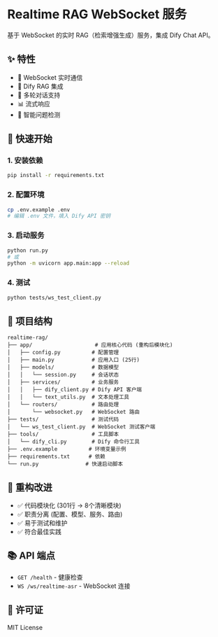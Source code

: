 # Realtime RAG WebSocket 服务

基于 WebSocket 的实时 RAG（检索增强生成）服务，集成 Dify Chat API。

## ✨ 特性

- 🔌 WebSocket 实时通信
- 🤖 Dify RAG 集成
- 💬 多轮对话支持
- 📊 流式响应
- 🎯 智能问题检测

## 🚀 快速开始

### 1. 安装依赖
```bash
pip install -r requirements.txt
```

### 2. 配置环境
```bash
cp .env.example .env
# 编辑 .env 文件，填入 Dify API 密钥
```

### 3. 启动服务
```bash
python run.py
# 或
python -m uvicorn app.main:app --reload
```

### 4. 测试
```bash
python tests/ws_test_client.py
```

## 📁 项目结构

```
realtime-rag/
├── app/                    # 应用核心代码 (重构后模块化)
│   ├── config.py          # 配置管理
│   ├── main.py            # 应用入口 (25行)
│   ├── models/            # 数据模型
│   │   └── session.py     # 会话状态
│   ├── services/          # 业务服务
│   │   ├── dify_client.py # Dify API 客户端
│   │   └── text_utils.py  # 文本处理工具
│   └── routers/           # 路由处理
│       └── websocket.py   # WebSocket 路由
├── tests/                 # 测试代码
│   └── ws_test_client.py  # WebSocket 测试客户端
├── tools/                 # 工具脚本
│   └── dify_cli.py        # Dify 命令行工具
├── .env.example          # 环境变量示例
├── requirements.txt      # 依赖
└── run.py               # 快速启动脚本
```

## 🎯 重构改进

- ✅ 代码模块化 (301行 -> 8个清晰模块)
- ✅ 职责分离 (配置、模型、服务、路由)
- ✅ 易于测试和维护
- ✅ 符合最佳实践

## 📚 API 端点

- `GET /health` - 健康检查
- `WS /ws/realtime-asr` - WebSocket 连接

## 📄 许可证

MIT License
